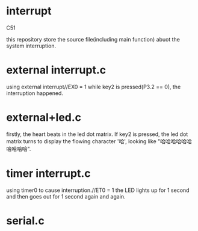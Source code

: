 # interrupt
C51

this repository store the source file(including main function) abuot the system interruption.

# external interrupt.c
using external interrupt//EX0 = 1
while key2 is pressed(P3.2 == 0), the interruption happened.

# external+led.c
firstly, the heart beats in the led dot matrix.
If key2 is pressed, the led dot matrix turns to display the flowing character '哈', looking like "哈哈哈哈哈哈哈哈哈哈".

# timer interrupt.c
using timer0 to cause interruption.//ET0 = 1
the LED lights up for 1 second and then goes out for 1 second again and again.

# serial.c
